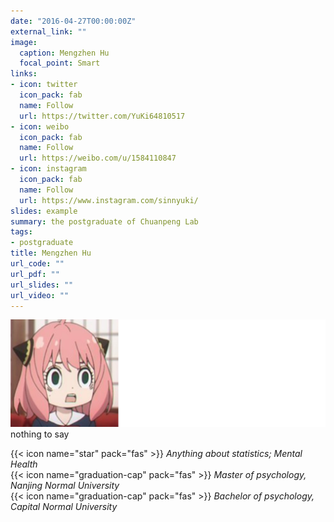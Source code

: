 ```yaml
---
date: "2016-04-27T00:00:00Z"
external_link: ""
image:
  caption: Mengzhen Hu
  focal_point: Smart
links:
- icon: twitter
  icon_pack: fab
  name: Follow
  url: https://twitter.com/YuKi64810517
- icon: weibo
  icon_pack: fab
  name: Follow
  url: https://weibo.com/u/1584110847
- icon: instagram
  icon_pack: fab
  name: Follow
  url: https://www.instagram.com/sinnyuki/
slides: example
summary: the postgraduate of Chuanpeng Lab
tags:
- postgraduate
title: Mengzhen Hu
url_code: ""
url_pdf: ""
url_slides: ""
url_video: ""
---
```

![](images/hmz1.png)
nothing to say

{{< icon name="star" pack="fas" >}} _Anything about statistics; Mental Health_  
{{< icon name="graduation-cap" pack="fas" >}} _Master of psychology, Nanjing Normal University_  
{{< icon name="graduation-cap" pack="fas" >}} _Bachelor of psychology, Capital Normal University_